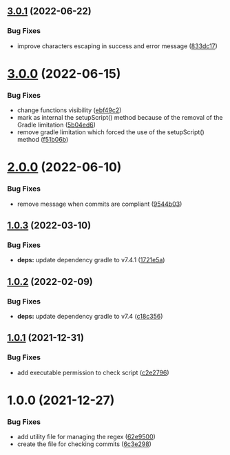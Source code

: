 ## [3.0.1](https://github.com/nicolasfara/conventional-commits/compare/3.0.0...3.0.1) (2022-06-22)


### Bug Fixes

* improve characters escaping in success and error message ([833dc17](https://github.com/nicolasfara/conventional-commits/commit/833dc1783283f3b26f1167c8e814067164a6bf77))

# [3.0.0](https://github.com/nicolasfara/conventional-commits/compare/2.0.0...3.0.0) (2022-06-15)


### Bug Fixes

* change functions visibility ([ebf49c2](https://github.com/nicolasfara/conventional-commits/commit/ebf49c2dc826f9d5b079e2e16c7ee174cbcfbd09))
* mark as internal the setupScript() method because of the removal of the Gradle limitation ([5b04ed6](https://github.com/nicolasfara/conventional-commits/commit/5b04ed6b9c5c54163f51dca7aff9e906a8e4ed69))
* remove gradle limitation which forced the use of the setupScript() method ([f51b06b](https://github.com/nicolasfara/conventional-commits/commit/f51b06b4b3a8b8c0b140dd251129226600e7ab34))

# [2.0.0](https://github.com/nicolasfara/conventional-commits/compare/1.0.3...2.0.0) (2022-06-10)

### Bug Fixes

* remove message when commits are compliant ([9544b03](https://github.com/nicolasfara/conventional-commits/commit/9544b035ed0ea8f7a8f0a7effe291bb38198c289))

## [1.0.3](https://github.com/nicolasfara/conventional-commits/compare/1.0.2...1.0.3) (2022-03-10)


### Bug Fixes

* **deps:** update dependency gradle to v7.4.1 ([1721e5a](https://github.com/nicolasfara/conventional-commits/commit/1721e5a8bd54765859c0a696e46a4583050b6a67))

## [1.0.2](https://github.com/nicolasfara/conventional-commits/compare/1.0.1...1.0.2) (2022-02-09)


### Bug Fixes

* **deps:** update dependency gradle to v7.4 ([c18c356](https://github.com/nicolasfara/conventional-commits/commit/c18c35648420ad00c7650ee53486ada13fee1335))

## [1.0.1](https://github.com/nicolasfara/conventional-commits/compare/1.0.0...1.0.1) (2021-12-31)


### Bug Fixes

* add executable permission to check script ([c2e2796](https://github.com/nicolasfara/conventional-commits/commit/c2e279628e389d4c06ced6d55721c9d5ba535336))

# 1.0.0 (2021-12-27)


### Bug Fixes

* add utility file for managing the regex ([62e9500](https://github.com/nicolasfara/conventional-commits/commit/62e9500057c5114d1a6fd3ed2383011bf0aa38f4))
* create the file for checking commits ([6c3e298](https://github.com/nicolasfara/conventional-commits/commit/6c3e2984ded9e890ed7413eb9039db97b6579be9))
